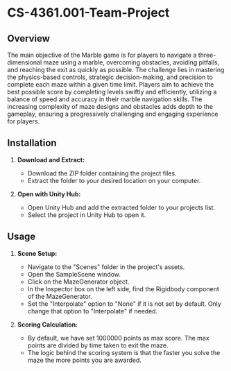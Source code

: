 # CS-4361.001-Team-Project

## Overview

The main objective of the Marble game is for players to navigate a three-dimensional maze using a marble, overcoming obstacles, avoiding pitfalls, and reaching the exit as quickly as possible. The challenge lies in mastering the physics-based controls, strategic decision-making, and precision to complete each maze within a given time limit. Players aim to achieve the best possible score by completing levels swiftly and efficiently, utilizing a balance of speed and accuracy in their marble navigation skills. The increasing complexity of maze designs and obstacles adds depth to the gameplay, ensuring a progressively challenging and engaging experience for players.

## Installation

1. **Download and Extract:**
   - Download the ZIP folder containing the project files.
   - Extract the folder to your desired location on your computer.

2. **Open with Unity Hub:**
   - Open Unity Hub and add the extracted folder to your projects list.
   - Select the project in Unity Hub to open it.

## Usage

1. **Scene Setup:**
   - Navigate to the "Scenes" folder in the project's assets.
   - Open the SampleScene window.
   - Click on the MazeGenerator object.
   - In the Inspector box on the left side, find the Rigidbody component of the MazeGenerator.
   - Set the "Interpolate" option to "None" if it is not set by default. Only change that option to "Interpolate" if needed.

2. **Scoring Calculation:**
   - By default, we have set 1000000 points as max score. The max points are divided by time taken to exit the maze.
   - The logic behind the scoring system is that the faster you solve the maze the more points you are awarded.
